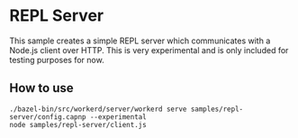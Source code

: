 # REPL Server

This sample creates a simple REPL server which communicates with a Node.js
client over HTTP. This is very experimental and is only included for testing
purposes for now.

## How to use
```
./bazel-bin/src/workerd/server/workerd serve samples/repl-server/config.capnp --experimental
node samples/repl-server/client.js
```
